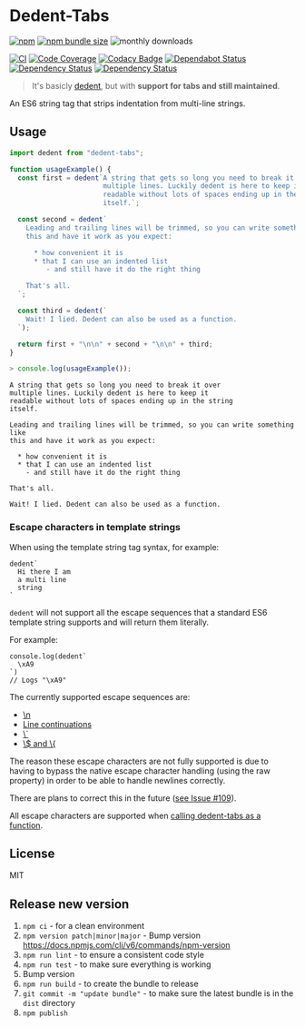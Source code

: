 # Dedent-Tabs

[![npm](https://img.shields.io/npm/v/dedent-tabs?color=brightgreen)](https://www.npmjs.com/package/dedent-tabs)
[![npm bundle size](https://img.shields.io/bundlephobia/min/dedent-tabs?color=brightgreen)](https://bundlephobia.com/result?p=dedent-tabs)
![monthly downloads](https://img.shields.io/npm/dm/dedent-tabs.svg)

[![CI](https://github.com/adrianjost/dedent-tabs/workflows/CI/badge.svg)](https://github.com/adrianjost/dedent-tabs/actions?query=workflow%3ACI)
[![Code Coverage](https://codecov.io/gh/adrianjost/dedent-tabs/branch/master/graph/badge.svg)](https://codecov.io/gh/adrianjost/dedent-tabs)
[![Codacy Badge](https://api.codacy.com/project/badge/Grade/7e343810585c48f1ac7c2acdb8bdad5d)](https://www.codacy.com/app/adrianjost/dedent-tabs?utm_source=github.com&utm_medium=referral&utm_content=adrianjost/dedent-tabs&utm_campaign=Badge_Grade)
[![Dependabot Status](https://api.dependabot.com/badges/status?host=github&repo=adrianjost/dedent-tabs)](https://dependabot.com)
[![Dependency Status](https://david-dm.org/adrianjost/dedent-tabs.svg)](https://david-dm.org/adrianjost/dedent-tabs)
[![Dependency Status](https://david-dm.org/adrianjost/dedent-tabs/dev-status.svg)](https://david-dm.org/adrianjost/dedent-tabs?type=dev)

> It's basicly [dedent](https://www.npmjs.com/package/dedent), but with **support for tabs and still maintained**.

An ES6 string tag that strips indentation from multi-line strings.

## Usage

```js
import dedent from "dedent-tabs";

function usageExample() {
  const first = dedent`A string that gets so long you need to break it over
                       multiple lines. Luckily dedent is here to keep it
                       readable without lots of spaces ending up in the string
                       itself.`;

  const second = dedent`
    Leading and trailing lines will be trimmed, so you can write something like
    this and have it work as you expect:

      * how convenient it is
      * that I can use an indented list
         - and still have it do the right thing

    That's all.
  `;

  const third = dedent(`
    Wait! I lied. Dedent can also be used as a function.
  `);

  return first + "\n\n" + second + "\n\n" + third;
}
```

```js
> console.log(usageExample());
```

```text
A string that gets so long you need to break it over
multiple lines. Luckily dedent is here to keep it
readable without lots of spaces ending up in the string
itself.

Leading and trailing lines will be trimmed, so you can write something like
this and have it work as you expect:

  * how convenient it is
  * that I can use an indented list
    - and still have it do the right thing

That's all.

Wait! I lied. Dedent can also be used as a function.
```

### Escape characters in template strings

When using the template string tag syntax, for example:

```
dedent`
  Hi there I am
  a multi line
  string
`
```

`dedent` will not support all the escape sequences that a standard ES6 template string supports and will return them literally.

For example:

```
console.log(dedent`
  \xA9
`)
// Logs "\xA9"
```

The currently supported escape sequences are:

- [\n](https://github.com/adrianjost/dedent-tabs/blob/d23380be141ccf7ba704f7b1e6ba9d3f0d388783/__tests__/dedent-tests.js#L93)
- [Line continuations](https://github.com/adrianjost/dedent-tabs/blob/d23380be141ccf7ba704f7b1e6ba9d3f0d388783/__tests__/dedent-tests.js#L22)
- [\\`](https://github.com/adrianjost/dedent-tabs/blob/d23380be141ccf7ba704f7b1e6ba9d3f0d388783/__tests__/dedent-tests.js#L83)
- [\\\$ and \\{](https://github.com/adrianjost/dedent-tabs/blob/d23380be141ccf7ba704f7b1e6ba9d3f0d388783/__tests__/dedent-tests.js#L87)

The reason these escape characters are not fully supported is due to having to bypass the native escape character handling (using the raw property) in order to be able to handle newlines correctly.

There are plans to correct this in the future ([see Issue #109](https://github.com/adrianjost/dedent-tabs/issues/109)).

All escape characters are supported when [calling dedent-tabs as a function](https://github.com/adrianjost/dedent-tabs/blob/d23380be141ccf7ba704f7b1e6ba9d3f0d388783/__tests__/dedent-tests.js#L118).

## License

MIT

## Release new version

1. `npm ci` - for a clean environment
1. `npm version patch|minor|major` - Bump version https://docs.npmjs.com/cli/v6/commands/npm-version
1. `npm run lint` - to ensure a consistent code style
1. `npm run test` - to make sure everything is working
1. Bump version
1. `npm run build` - to create the bundle to release
1. `git commit -m "update bundle"` - to make sure the latest bundle is in the `dist` directory
1. `npm publish`
